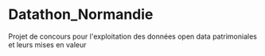 # Datathon_Normandie
Projet de concours pour l'exploitation des données open data patrimoniales et leurs mises en valeur
